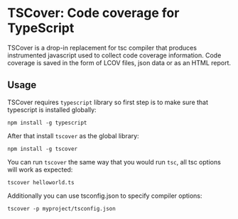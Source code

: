 # TSCover: Code coverage for TypeScript

TSCover is a drop-in replacement for tsc compiler that produces instrumented javascript used to collect code coverage information. Code coverage is saved in the form of LCOV files, json data or as an HTML report.

## Usage

TSCover requires `typescript` library so first step is to make sure that typescript is installed globally:

	npm install -g typescript

After that install `tscover` as the global library:

	npm install -g tscover

You can run `tscover` the same way that you would run `tsc`, all tsc options will work as expected:

	tscover helloworld.ts

Additionally you can use tsconfig.json to specify compiler options:

	tscover -p myproject/tsconfig.json

